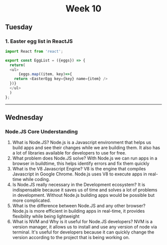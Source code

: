 <h1 align=center>Week 10</h1>

## Tuesday
### 1. Easter egg list in ReactJS
```javascript
import React from 'react';

export const EggList = ({eggs}) => {
  return(
  <ul>
      {eggs.map((item, key)=>{
    return <EasterEgg key={key} name={item} />
  })}
  </ul>
  )
};
```
___
## Wednesday
### Node.JS Core Understanding
1. What is Node.JS?
  Node.js is a Javascript environment that helps us build apps and see their changes while we are building them. It also has a lot of libraries available for developers   to use for free.
2. What problem does Node.JS solve?
  With Node.js we can run apps in a browser in buildtime, this helps identify errors and fix them quickly
3. What is the V8 Javascript Engine?
  V8 is the engine that compiles Javascript in Google Chrome. Node.js uses V8 to execute apps in real-time while coding.
4. Is Node.JS really necessary in the Development ecosystem?
  It is indispensable because it saves us of time and solves a lot of problems in development. Without Node.js building apps would be possible but more complicated.
5. What is the difference between Node.JS and any other browser?
  Node.js is more efficient in building apps in real-time, it provides flexibility while being lightweight 
6. What is NVM and Why is it useful for Node.JS developers?
  NVM is a version manager, it allows us to install and use any version of node via terminal. It's useful for developers because it can quickly change the version
  according to the project that is being working on.
